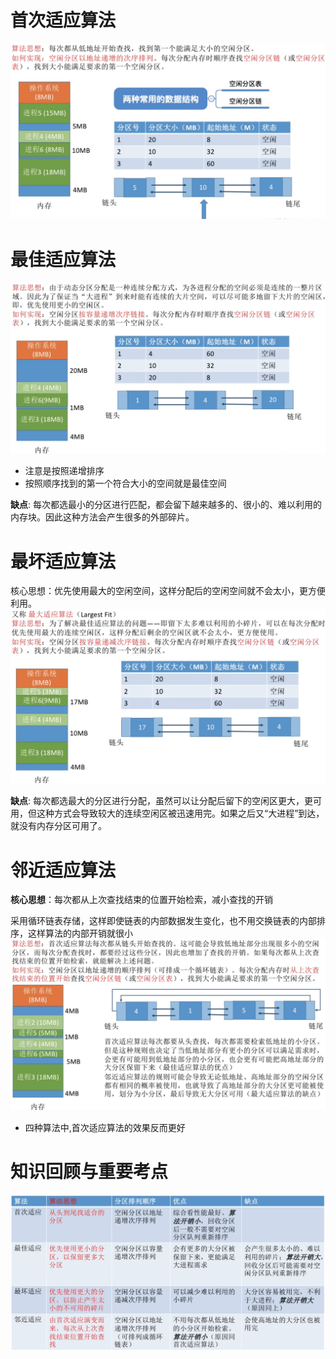 # 首次适应算法
<img src="img/../../img/首次适应算法思想.png">

# 最佳适应算法
<img src="img/../../img/最佳适应算法.png">

- 注意是按照递增排序
- 按照顺序找到的第一个符合大小的空间就是最佳空间

**缺点**: 每次都选最小的分区进行匹配，都会留下越来越多的、很小的、难以利用的内存块。因此这种方法会产生很多的外部碎片。

# 最坏适应算法
核心思想：优先使用最大的空闲空间，这样分配后的空闲空间就不会太小，更方便利用。
<img src="img/../../img/最坏适应算法思想.png">

**缺点**: 每次都选最大的分区进行分配，虽然可以让分配后留下的空闲区更大，更可用，但这种方式会导致较大的连续空闲区被迅速用完。如果之后又“大进程”到达，就没有内存分区可用了。

# 邻近适应算法
**核心思想**：每次都从上次查找结束的位置开始检索，减小查找的开销

采用循环链表存储，这样即使链表的内部数据发生变化，也不用交换链表的内部排序，这样算法的内部开销就很小
<img src="img/../../img/邻近适应算法.png">

- 四种算法中,首次适应算法的效果反而更好

# 知识回顾与重要考点
<img src="img/../../img/空间分区-知识回顾与重要考点.png">